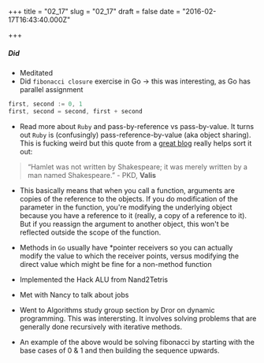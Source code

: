 
+++
title = "02_17"
slug = "02_17"
draft = false
date = "2016-02-17T16:43:40.000Z"

+++
##### Did
- Meditated
- Did `fibonacci closure` exercise in Go -> this was interesting, as Go has parallel assignment

```Go
first, second := 0, 1
first, second = second, first + second
```
- Read more about `Ruby` and pass-by-reference vs pass-by-value. It turns out `Ruby` is (confusingly) pass-reference-by-value (aka object sharing). This is fucking weird but this quote from a [great blog](http://robertheaton.com/2014/07/22/is-ruby-pass-by-reference-or-pass-by-value/) really helps sort it out:

> “Hamlet was not written by Shakespeare; it was merely written by a man named Shakespeare.” - PKD, __Valis__

- This basically means that when you call a function, arguments are copies of the reference to the objects. If you do modification of the parameter in the function, you're modifying the underlying object because you have a reference to it (really, a copy of a reference to it). But if you reassign the argument to another object, this won't be reflected outside the scope of the function.

- Methods in `Go` usually have *pointer receivers so you can actually modify the value to which the receiver points, versus modifying the direct value which might be fine for a non-method function
- Implemented the Hack ALU from Nand2Tetris
- Met with Nancy to talk about jobs
- Went to Algorithms study group section by Dror on dynamic programming. This was interersting. It involves solving problems that are generally done recursively with iterative methods.
- An example of the above would be solving fibonacci by starting with the base cases of 0 & 1 and then building the sequence upwards.



